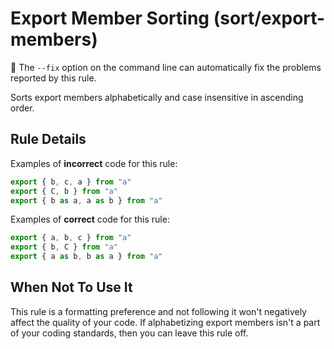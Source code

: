 # Export Member Sorting (sort/export-members)

🔧 The `--fix` option on the command line can automatically fix the problems
reported by this rule.

Sorts export members alphabetically and case insensitive in ascending order.

## Rule Details

Examples of **incorrect** code for this rule:

```js
export { b, c, a } from "a"
export { C, b } from "a"
export { b as a, a as b } from "a"
```

Examples of **correct** code for this rule:

```js
export { a, b, c } from "a"
export { b, C } from "a"
export { a as b, b as a } from "a"
```

## When Not To Use It

This rule is a formatting preference and not following it won't negatively
affect the quality of your code. If alphabetizing export members isn't a part of
your coding standards, then you can leave this rule off.
